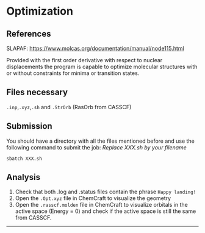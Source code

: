# Optimization  

## References
SLAPAF: https://www.molcas.org/documentation/manual/node115.html

Provided with the first order derivative with respect to nuclear displacements the program is capable to optimize molecular structures with or without constraints for minima or transition states. 

## Files necessary
```.inp```,```.xyz```,```.sh``` and ```.StrOrb``` (RasOrb from CASSCF)

## Submission
You should have a directory with all the files mentioned before and use the following command to submit the job:
_Replace XXX.sh by your filename_

```
sbatch XXX.sh
```


## Analysis
1. Check that both .log and .status files contain the phrase ```Happy landing!```
2. Open the ```.Opt.xyz``` file in ChemCraft to visualize the geometry
3. Open the ```.rasscf.molden``` file in ChemCraft to visualize orbitals in the active space (Energy = 0) and check if the active space is still the same from CASSCF.


 
---


